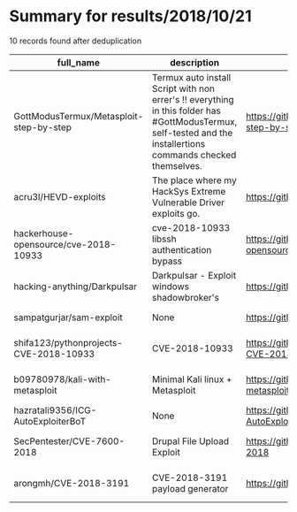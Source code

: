 
# Summary for results/2018/10/21
    
10 records found after deduplication

| full_name | description | html_url | matched_list | matched_count | pushed_at | size | stargazers_count | language | forks_count | vul_ids |
|-----------------------------------------|----------------------------------------------------------------------------------------------------------------------------------------------------------------|------------------------------------------------------------|----------------------------------|-----------------|---------------------------|--------|--------------------|------------|---------------|--------------------|
| GottModusTermux/Metasploit-step-by-step | Termux auto install Script with non errer's !! everything in this folder has #GottModusTermux, self-tested and the installertions commands checked themselves. | https://github.com/GottModusTermux/Metasploit-step-by-step | ['metasploit module OR payload'] | 1 | 2018-10-21 10:15:36+00:00 | 22 | 5 | Ruby | 1 | [] |
| acru3l/HEVD-exploits | The place where my HackSys Extreme Vulnerable Driver exploits go. | https://github.com/acru3l/HEVD-exploits | ['exploit'] | 1 | 2018-10-21 00:52:54+00:00 | 128 | 23 | Python | 6 | [] |
| hackerhouse-opensource/cve-2018-10933 | cve-2018-10933 libssh authentication bypass | https://github.com/hackerhouse-opensource/cve-2018-10933 | ['cve-2'] | 1 | 2018-10-21 21:24:29+00:00 | 758 | 98 | Dockerfile | 32 | ['CVE-2018-10933'] |
| hacking-anything/Darkpulsar | Darkpulsar - Exploit windows shadowbroker's | https://github.com/hacking-anything/Darkpulsar | ['exploit'] | 1 | 2018-10-21 00:04:42+00:00 | 32 | 6 | Python | 17 | [] |
| sampatgurjar/sam-exploit | None | https://github.com/sampatgurjar/sam-exploit | ['exploit'] | 1 | 2018-10-21 04:28:00+00:00 | 6 | 1 | Shell | 0 | [] |
| shifa123/pythonprojects-CVE-2018-10933 | CVE-2018-10933 | https://github.com/shifa123/pythonprojects-CVE-2018-10933 | ['cve-2'] | 1 | 2018-10-21 05:13:13+00:00 | 19 | 3 | Python | 4 | ['CVE-2018-10933'] |
| b09780978/kali-with-metasploit | Minimal Kali linux + Metasploit | https://github.com/b09780978/kali-with-metasploit | ['metasploit module OR payload'] | 1 | 2018-10-21 08:30:31+00:00 | 1 | 0 | Dockerfile | 0 | [] |
| hazratali9356/ICG-AutoExploiterBoT | None | https://github.com/hazratali9356/ICG-AutoExploiterBoT | ['exploit'] | 1 | 2018-10-21 14:38:58+00:00 | 3235 | 1 | PHP | 0 | [] |
| SecPentester/CVE-7600-2018 | Drupal File Upload Exploit | https://github.com/SecPentester/CVE-7600-2018 | ['cve-2', 'exploit'] | 2 | 2018-10-21 14:34:28+00:00 | 57 | 4 | Python | 2 | ['CVE-7600-2018'] |
| arongmh/CVE-2018-3191 | CVE-2018-3191 payload generator | https://github.com/arongmh/CVE-2018-3191 | ['cve-2'] | 1 | 2018-10-21 17:28:13+00:00 | 1 | 1 | | 52 | ['CVE-2018-3191'] |
